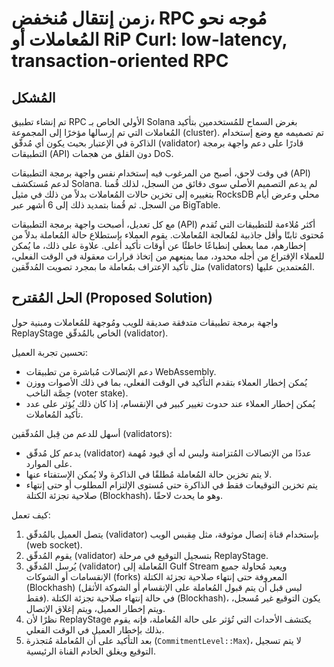 # زمن إنتقال مُنخفض، RPC مُوجه نحو المُعاملات أو RiP Curl: low-latency, transaction-oriented RPC

## المُشكل

تم إنشاء تطبيق RPC الأولي الخاص بـ Solana بغرض السماح للمُستخدمين بتأكيد المُعاملات التي تم إرسالها مؤخرًا إلى المجموعة (cluster). تم تصميمه مع وضع إستخدام الذاكرة في الإعتبار بحيث يكون أي مُدقّق (validator) قادرًا على دعم واجهة برمجة التطبيقات (API) دون القلق من هجمات DoS.

في وقت لاحق، أصبح من المرغوب فيه إستخدام نفس واجهة برمجة التطبيقات (API) لدعم مُستكشف Solana. لم يدعم التصميم الأصلي سوى دقائق من السجل، لذلك قُمنا بتغييره إلى تخزين حالات المُعاملات بدلاً من ذلك في مثيل RocksDB محلي وعرض أيام من السجل. ثم قُمنا بتمديد ذلك إلى 6 أشهر عبر BigTable.

مع كل تعديل، أصبحت واجهة برمجة التطبيقات (API) أكثر مُلاءمة للتطبيقات التي تُقدم مُحتوى ثابتًا وأقل جاذبية لمُعالجة المُعاملات. يقوم العملاء بإستطلاع حالة المُعاملة بدلاً من إخطارهم، مما يعطي إنطباعًا خاطئًا عن أوقات تأكيد أعلى. علاوة على ذلك، ما يُمكن للعملاء الإقتراع من أجله محدود، مما يمنعهم من إتخاذ قرارات معقولة في الوقت الفعلي، مثل تأكيد الإعتراف بمُعاملة ما بمجرد تصويت المُدقّقين (validators) المُعتمدين عليها.

## الحل المُقترح (Proposed Solution)

واجهة برمجة تطبيقات متدفقة صديقة للويب ومُوجهة للمُعاملات ومبنية حول ReplayStage الخاص بالمُدقّق (validator).

تحسين تجربة العميل:

- دعم الإتصالات مُباشرة من تطبيقات WebAssembly.
- يُمكن إخطار العملاء بتقدم التأكيد في الوقت الفعلي، بما في ذلك الأصوات ووزن حِصَّة الناخب (voter stake).
- يُمكن إخطار العملاء عند حدوث تغيير كبير في الإنقسام، إذا كان ذلك يُؤثر على عدد تأكيد المُعاملات.

أسهل للدعم من قِبل المُدقّقين (validators):

- يدعم كل مُدقّق (validator) عددًا من الإتصالات المُتزامنة وليس له أي قيود مُهمة على الموارد.
- لا يتم تخزين حالة المُعاملة مُطلقًا في الذاكرة ولا يُمكن الإستفتاء عنها.
- يتم تخزين التوقيعات فقط في الذاكرة حتى مُستوى الإلتزام المطلوب أو حتى إنتهاء صلاحية تجزئة الكتلة (Blockhash)، وهو ما يحدث لاحقًا.

كيف تعمل:

1. يتصل العميل بالمُدقّق (validator) بإستخدام قناة إتصال موثوقة، مثل مِقبس الويب (web socket).
2. يقوم المُدقّق (validator) بتسجيل التوقيع في مرحلة ReplayStage.
3. يُرسل المُدقّق (validator) المُعاملة إلى Gulf Stream ويعيد مُحاولة جميع الإنقسامات أو الشوكات (forks) المعروفة حتى إنتهاء صلاحية تجزئة الكتلة (Blockhash) (ليس قبل أن يتم قبول المُعاملة على الإنقسام أو الشوكة الأثقل فقط). في حالة إنتهاء صلاحية تجزئة الكتلة (Blockhash)، يكون التوقيع غير مُسجل، ويتم إخطار العميل، ويتم إغلاق الإتصال.
4. نظرًا لأن ReplayStage يكتشف الأحداث التي تُؤثر على حالة المُعاملة، فإنه يقوم بذلك بإخطار العميل في الوقت الفعلي.
5. بعد التأكيد على أن المُعاملة مُتجذرة (`CommitmentLevel::Max`)، لا يتم تسجيل التوقيع ويغلق الخادم القناة الرئيسية.
